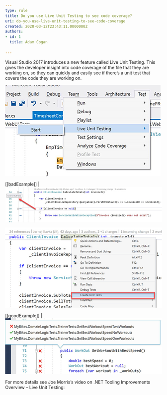 ```yaml
---
type: rule
title: Do you use Live Unit Testing to see code coverage?
uri: do-you-use-live-unit-testing-to-see-code-coverage
created: 2020-03-12T23:43:11.0000000Z
authors:
- id: 1
  title: Adam Cogan

---
```


Visual Studio 2017 introduces a new feature called Live Unit Testing. This gives the developer insight into code coverage of the file that they are working on, so they can quickly and easily see if there’s a unit test that covers the code they are working on.
 
![ Enable it by selecting Test | Live Unit Testing | Start](lut-codecoverage1.jpg)

[[badExample]]
| ![ Bad Example – This method isn't covered by any unit tests, so the developer should consider writing a unit test for it](lut-codecoverage2.jpg)

![ The developer can right click and create a test immediately](lut-codecoverage3.jpg)

[[goodExample]]
| ![ Good Example – Developer can see that the code is covered by 2 passing tests and one failing test](lut-codecoverage4.jpg)

For more details see Joe Morris’s video on .NET Tooling Improvements Overview – Live Unit Testing:
